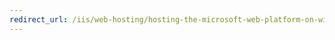 ```yaml
---
redirect_url: /iis/web-hosting/hosting-the-microsoft-web-platform-on-windows-azure/managing-iis-on-windows-azure-via-remote-desktop
---
```

